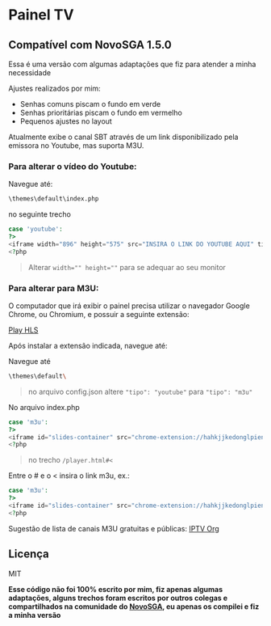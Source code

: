 # Painel TV
## Compatível com NovoSGA 1.5.0
Essa é uma versão com algumas adaptações que fiz para atender a minha necessidade

Ajustes realizados por mim:
- Senhas comuns piscam o fundo em verde
- Senhas prioritárias piscam o fundo em vermelho
- Pequenos ajustes no layout

Atualmente exibe o canal SBT através de um link disponibilizado pela emissora no Youtube, mas suporta M3U.

###  Para alterar o vídeo do Youtube:

Navegue até: 
```sh
\themes\default\index.php
```
no seguinte trecho

```php
case 'youtube':
?>
<iframe width="896" height="575" src="INSIRA O LINK DO YOUTUBE AQUI" title="YouTube video player" frameborder="0" allow="accelerometer; autoplay; clipboard-write; encrypted-media; gyroscope; picture-in-picture" allowfullscreen></iframe>
<?php
```

> Alterar `width="" height=""` para se adequar ao seu monitor

### Para alterar para M3U:

O computador que irá exibir o painel precisa utilizar o navegador Google Chrome, ou Chromium, e possuir a seguinte extensão:

[Play HLS](https://chrome.google.com/webstore/detail/play-hls/hahkjjkedonglpienpfiganogikkkoii)

Após instalar a extensão indicada, navegue até:

Navegue até 
```sh
\themes\default\
```
> no arquivo config.json altere `"tipo": "youtube"` para `"tipo": "m3u"`


No arquivo index.php 

```php
case 'm3u':
?>
<iframe id="slides-container" src="chrome-extension://hahkjjkedonglpienpfiganogikkkoii/player.html#<?php echo $dadoDoVideo; ?>" frameborder="0"></iframe>
<?php
```

> no trecho `/player.html#<`

Entre o # e o < insira o link m3u, ex.: 

```php
case 'm3u':
?>
<iframe id="slides-container" src="chrome-extension://hahkjjkedonglpienpfiganogikkkoii/player.html#SEULINKAQUI.m3u8<?php echo $dadoDoVideo; ?>" frameborder="0"></iframe>
<?php
```

Sugestão de lista de canais M3U gratuitas e públicas:
[IPTV Org](https://github.com/iptv-org/iptv)

## Licença

MIT

**Esse código não foi 100% escrito por mim, fiz apenas algumas adaptações, alguns trechos foram escritos por outros colegas e compartilhados na comunidade do [NovoSGA](https://github.com/novosga/novosga), eu apenas os compilei e fiz a minha versão**
